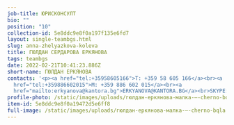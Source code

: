 ```yaml
---
job-title: ЮРИСКОНСУЛТ
bio: ""
position: "10"
collection-id: 5e8ddc9e8f0a197f135e6fd7
layout: single-teambgs.html
slug: anna-zhelyazkova-koleva
title: ГЮЛДАН СЕРДАРОВА ЕРКЯНОВА
tags: teambgs
date: 2022-02-21T10:41:23.886Z
short-name: ГЮЛДАН ЕРКЯНОВА
contacts: '<p><a href="tel:+35958605166">T: +359 58 605 166</a><br><a
  href="tel:+359886602015">M: +359 886 602 015</a><br><a
  href="mailto:erkyanova@kantora.bg">ERKYANOVA@KANTORA.BG</a><br>SKYPE:&nbsp;ERKYANOVA@KANTORA.BG</p>'
profile-photo: /static/images/uploads/гюлдан-еркянова-малка-–-cherno-bqla.jpg
item-id: 5e8ddc9e8f0a19472d5e6ff8
full-image: /static/images/uploads/гюлдан-еркянова-малка-–-cherno-bqla.jpg
---
```

